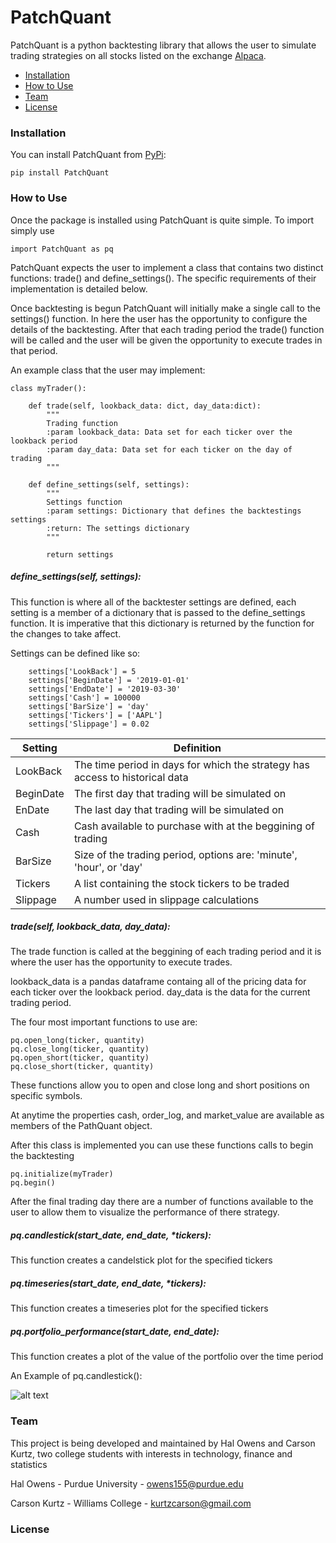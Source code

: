 # PatchQuant
PatchQuant is a python backtesting library that allows the user to simulate trading 
strategies on all stocks listed on the exchange [Alpaca](https://alpaca.markets/).  

- [Installation](#installation)
- [How to Use](#how-to-use)
- [Team](#team)
- [License](#license)

### Installation
You can install PatchQuant from [PyPi](https://pypi.org):
    
    pip install PatchQuant


### How to Use
Once the package is installed using PatchQuant is quite simple. To import simply use
    
    import PatchQuant as pq

PatchQuant expects the user to implement a class that contains two distinct functions: trade() and define_settings().
The specific requirements of their implementation is detailed below. 

Once backtesting is begun PatchQuant will initially
make a single call to the settings() function. In here the user has the opportunity to 
configure the details of the backtesting.
After that each trading period the trade() 
function will be called and the user will be given the opportunity to execute trades
in that period.

An example class that the user may implement:

    class myTrader():

        def trade(self, lookback_data: dict, day_data:dict):
            """
            Trading function
            :param lookback_data: Data set for each ticker over the lookback period
            :param day_data: Data set for each ticker on the day of trading
            """

        def define_settings(self, settings):
            """
            Settings function
            :param settings: Dictionary that defines the backtestings settings
            :return: The settings dictionary
            """
 
            return settings
            
            
##### define_settings(self, settings):
This function is where all of the backtester settings are defined, each setting is a member of a dictionary that is
passed to the define_settings function. It is imperative that this dictionary is returned by the function for the 
changes to take affect.

Settings can be defined like so:

        settings['LookBack'] = 5
        settings['BeginDate'] = '2019-01-01'
        settings['EndDate'] = '2019-03-30'
        settings['Cash'] = 100000
        settings['BarSize'] = 'day'
        settings['Tickers'] = ['AAPL']
        settings['Slippage'] = 0.02
        
| Setting  | Definition |
|----------| -----------------------------------------------------------------------------|
| LookBack | The time period in days for which the strategy has access to historical data | 
| BeginDate| The first day that trading will be simulated on |
| EnDate | The last day that trading will be simulated on |
| Cash | Cash available to purchase with at the beggining of trading |
| BarSize | Size of the trading period, options are: 'minute', 'hour', or 'day' |
| Tickers | A list containing the stock tickers to be traded |
| Slippage| A number used in slippage calculations |
##### trade(self, lookback_data, day_data):
The trade function is called at the beggining of each trading period and it is where the user has 
the opportunity to execute trades. 

lookback_data is a pandas dataframe containg all of the pricing data for each ticker over the lookback period.
day_data is the data for the current trading period.

The four most important functions to use are:
    
    pq.open_long(ticker, quantity)
    pq.close_long(ticker, quantity)
    pq.open_short(ticker, quantity)
    pq.close_short(ticker, quantity)

These functions allow you to open and close long and short positions on specific symbols.

At anytime the properties cash, order_log, and market_value are available as members of the PathQuant object.

After this class is implemented you can use these functions calls to begin the backtesting

    pq.initialize(myTrader)
    pq.begin()

After the final trading day there are a number of functions available to the user to allow them to visualize the performance of there strategy.

##### pq.candlestick(start_date, end_date, \*tickers):
This function creates a candelstick plot for the specified tickers

##### pq.timeseries(start_date, end_date, \*tickers): 
This function creates a timeseries plot for the specified tickers

##### pq.portfolio_performance(start_date, end_date):
This function creates a plot of the value of the portfolio over the time period

An Example of pq.candlestick():

![alt text](https://imgur.com/BEKlRgh)

### Team
This project is being developed and maintained by Hal Owens and Carson Kurtz, two college students with interests 
in technology, finance and statistics

Hal Owens - Purdue University - owens155@purdue.edu 

Carson Kurtz - Williams College - kurtzcarson@gmail.com


### License
